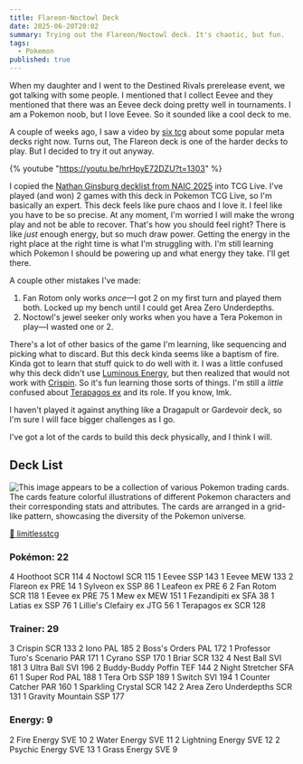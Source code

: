 ```yaml
---
title: Flareon-Noctowl Deck
date: 2025-06-20T20:02
summary: Trying out the Flareon/Noctowl deck. It's chaotic, but fun.
tags:
  - Pokemon
published: true
---
```

When my daughter and I went to the Destined Rivals prerelease event, we got talking with some people. I mentioned that I collect Eevee and they mentioned that there was an Eevee deck doing pretty well in tournaments. I am a Pokemon noob, but I love Eevee. So it sounded like a cool deck to me.

A couple of weeks ago, I saw a video by [six tcg](https://www.youtube.com/@sixpokemanstcg) about some popular meta decks right now. Turns out, The Flareon deck is one of the harder decks to play. But I decided to try it out anyway.

{% youtube "https://youtu.be/hrHpyE72DZU?t=1303" %}

I copied the [Nathan Ginsburg decklist from NAIC 2025](https://limitlesstcg.com/decks/list/18507) into TCG Live. I've played (and won) 2 games with this deck in Pokemon TCG Live, so I'm basically an expert. This deck feels like pure chaos and I love it. I feel like you have to be so precise. At any moment, I'm worried I will make the wrong play and not be able to recover. That's how you should feel right? There is like _just_ enough energy, but so much draw power. Getting the energy in the right place at the right time is what I'm struggling with. I'm still learning which Pokemon I should be powering up and what energy they take. I'll get there.

A couple other mistakes I've made:

1.  Fan Rotom only works _once_—I got 2 on my first turn and played them both. Locked up my bench until I could get Area Zero Underdepths.
2.  Noctowl's jewel seeker only works when you have a Tera Pokemon in play—I wasted one or 2.

There's a lot of other basics of the game I'm learning, like sequencing and picking what to discard. But this deck kinda seems like a baptism of fire. Kinda got to learn that stuff quick to do well with it. I was a little confused why this deck didn't use [Luminous Energy](https://limitlesstcg.com/cards/PAL/191), but then realized that would not work with [Crispin](https://limitlesstcg.com/cards/SCR/133). So it's fun learning those sorts of things. I'm still a _little_ confused about [Terapagos ex](https://limitlesstcg.com/cards/SCR/128) and its role. If you know, lmk.

I haven't played it against anything like a Dragapult or Gardevoir deck, so I'm sure I will face bigger challenges as I go.

I've got a lot of the cards to build this deck physically, and I think I will.

## Deck List

![This image appears to be a collection of various Pokemon trading cards. The cards feature colorful illustrations of different Pokemon characters and their corresponding stats and attributes. The cards are arranged in a grid-like pattern, showcasing the diversity of the Pokemon universe.](https://samwarnick.com/media/pnggen.png)

[🔗 limitlesstcg](https://limitlesstcg.com/decks/list/18507)

### Pokémon: 22
4 Hoothoot SCR 114
4 Noctowl SCR 115
1 Eevee SSP 143
1 Eevee MEW 133
2 Flareon ex PRE 14
1 Sylveon ex SSP 86
1 Leafeon ex PRE 6
2 Fan Rotom SCR 118
1 Eevee ex PRE 75
1 Mew ex MEW 151
1 Fezandipiti ex SFA 38
1 Latias ex SSP 76
1 Lillie's Clefairy ex JTG 56
1 Terapagos ex SCR 128

### Trainer: 29
3 Crispin SCR 133
2 Iono PAL 185
2 Boss's Orders PAL 172
1 Professor Turo's Scenario PAR 171
1 Cyrano SSP 170
1 Briar SCR 132
4 Nest Ball SVI 181
3 Ultra Ball SVI 196
2 Buddy-Buddy Poffin TEF 144
2 Night Stretcher SFA 61
1 Super Rod PAL 188
1 Tera Orb SSP 189
1 Switch SVI 194
1 Counter Catcher PAR 160
1 Sparkling Crystal SCR 142
2 Area Zero Underdepths SCR 131
1 Gravity Mountain SSP 177

### Energy: 9
2 Fire Energy SVE 10
2 Water Energy SVE 11
2 Lightning Energy SVE 12
2 Psychic Energy SVE 13
1 Grass Energy SVE 9